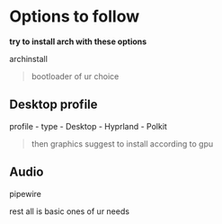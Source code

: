# Options to follow

**try to install arch with these options** 

archinstall

> bootloader of ur choice

## Desktop profile

profile - type - Desktop - Hyprland - Polkit

> then graphics suggest to install according to gpu

## Audio

pipewire

rest all is basic ones of ur needs
